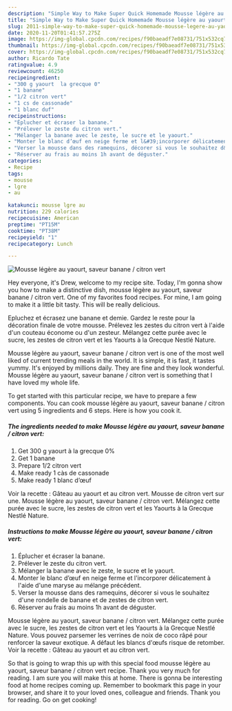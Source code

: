 ```yaml
---
description: "Simple Way to Make Super Quick Homemade Mousse légère au yaourt, saveur banane / citron vert"
title: "Simple Way to Make Super Quick Homemade Mousse légère au yaourt, saveur banane / citron vert"
slug: 2011-simple-way-to-make-super-quick-homemade-mousse-legere-au-yaourt-saveur-banane-citron-vert
date: 2020-11-20T01:41:57.275Z
image: https://img-global.cpcdn.com/recipes/f90baeadf7e08731/751x532cq70/mousse-legere-au-yaourt-saveur-banane-citron-vert-photo-principale-de-la-recette.jpg
thumbnail: https://img-global.cpcdn.com/recipes/f90baeadf7e08731/751x532cq70/mousse-legere-au-yaourt-saveur-banane-citron-vert-photo-principale-de-la-recette.jpg
cover: https://img-global.cpcdn.com/recipes/f90baeadf7e08731/751x532cq70/mousse-legere-au-yaourt-saveur-banane-citron-vert-photo-principale-de-la-recette.jpg
author: Ricardo Tate
ratingvalue: 4.9
reviewcount: 46250
recipeingredient:
- "300 g yaourt  la grecque 0"
- "1 banane"
- "1/2 citron vert"
- "1 cs de cassonade"
- "1 blanc duf"
recipeinstructions:
- "Éplucher et écraser la banane."
- "Prélever le zeste du citron vert."
- "Mélanger la banane avec le zeste, le sucre et le yaourt."
- "Monter le blanc d’œuf en neige ferme et l&#39;incorporer délicatement à l&#39;aide d&#39;une maryse au mélange précédent."
- "Verser la mousse dans des ramequins, décorer si vous le souhaitez d&#39;une rondelle de banane et de zestes de citron vert."
- "Réserver au frais au moins 1h avant de déguster."
categories:
- Recipe
tags:
- mousse
- lgre
- au

katakunci: mousse lgre au 
nutrition: 229 calories
recipecuisine: American
preptime: "PT15M"
cooktime: "PT38M"
recipeyield: "1"
recipecategory: Lunch

---
```



![Mousse légère au yaourt, saveur banane / citron vert](https://img-global.cpcdn.com/recipes/f90baeadf7e08731/751x532cq70/mousse-legere-au-yaourt-saveur-banane-citron-vert-photo-principale-de-la-recette.jpg)

Hey everyone, it's Drew, welcome to my recipe site. Today, I'm gonna show you how to make a distinctive dish, mousse légère au yaourt, saveur banane / citron vert. One of my favorites food recipes. For mine, I am going to make it a little bit tasty. This will be really delicious.

Epluchez et écrasez une banane et demie. Gardez le reste pour la décoration finale de votre mousse. Prélevez les zestes du citron vert à l&#39;aide d&#39;un couteau économe ou d&#39;un zesteur. Mélangez cette purée avec le sucre, les zestes de citron vert et les Yaourts à la Grecque Nestlé Nature.

Mousse légère au yaourt, saveur banane / citron vert is one of the most well liked of current trending meals in the world. It is simple, it is fast, it tastes yummy. It's enjoyed by millions daily. They are fine and they look wonderful. Mousse légère au yaourt, saveur banane / citron vert is something that I have loved my whole life.


To get started with this particular recipe, we have to prepare a few components. You can cook mousse légère au yaourt, saveur banane / citron vert using 5 ingredients and 6 steps. Here is how you cook it.

<!--inarticleads1-->

##### The ingredients needed to make Mousse légère au yaourt, saveur banane / citron vert:

1. Get 300 g yaourt à la grecque 0%
1. Get 1 banane
1. Prepare 1/2 citron vert
1. Make ready 1 càs de cassonade
1. Make ready 1 blanc d’œuf


Voir la recette : Gâteau au yaourt et au citron vert. Mousse de citron vert sur une. Mousse légère au yaourt, saveur banane / citron vert. Mélangez cette purée avec le sucre, les zestes de citron vert et les Yaourts à la Grecque Nestlé Nature. 

<!--inarticleads2-->

##### Instructions to make Mousse légère au yaourt, saveur banane / citron vert:

1. Éplucher et écraser la banane.
1. Prélever le zeste du citron vert.
1. Mélanger la banane avec le zeste, le sucre et le yaourt.
1. Monter le blanc d’œuf en neige ferme et l&#39;incorporer délicatement à l&#39;aide d&#39;une maryse au mélange précédent.
1. Verser la mousse dans des ramequins, décorer si vous le souhaitez d&#39;une rondelle de banane et de zestes de citron vert.
1. Réserver au frais au moins 1h avant de déguster.


Mousse légère au yaourt, saveur banane / citron vert. Mélangez cette purée avec le sucre, les zestes de citron vert et les Yaourts à la Grecque Nestlé Nature. Vous pouvez parsemer les verrines de noix de coco râpé pour renforcer la saveur exotique. A défaut les blancs d&#39;œufs risque de retomber. Voir la recette : Gâteau au yaourt et au citron vert. 

So that is going to wrap this up with this special food mousse légère au yaourt, saveur banane / citron vert recipe. Thank you very much for reading. I am sure you will make this at home. There is gonna be interesting food at home recipes coming up. Remember to bookmark this page in your browser, and share it to your loved ones, colleague and friends. Thank you for reading. Go on get cooking!
